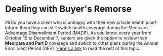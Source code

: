 # Dealing with Buyer's Remorse
##Do you have a client who is unhappy with their new private health plan? Inform them they can still switch health coverage during the Medicare Advantage Disenrollment Period (MADP).
As you know, every year from October 15 to December 7, seniors are given the option to review their **Medicare and Part D** coverage and swtich to other plans during the Annual Enrollment Period (AEP).
[Here's a link](www.agentsurvivalguide.com) to read the rest of this topic. 


